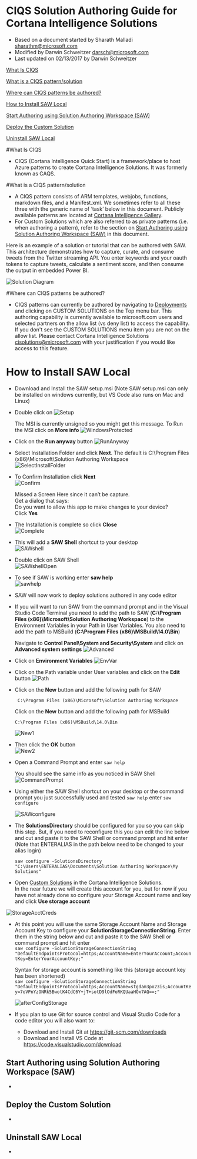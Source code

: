 # CIQS Solution Authoring Guide for Cortana Intelligence Solutions

  * Based on a document started by Sharath Malladi sharathm@microsoft.com 
  * Modified by Darwin Schweitzer darsch@microsoft.com 
  * Last updated on 02/13/2017 by Darwin Schweitzer

[What Is CIQS](#WhatIsCIQS)

[What is a CIQS pattern/solution](#Pattern)

[Where can CIQS patterns be authored?](#Authored)

[How to Install SAW Local](#InstallSAW)

[Start Authoring using Solution Authoring Workspace (SAW)](#Start)

[Deploy the Custom Solution](#Deploy)

[Uninstall SAW Local](#Uninstall)

#<a name="WhatIsCIQS"></a>What Is CIQS
  * CIQS (Cortana Intelligence Quick Start) is a framework/place to host Azure patterns to create Cortana Intelligence Solutions.  It was formerly known as CAQS.

#<a name="Pattern"></a>What is a CIQS pattern/solution
  * A CIQS pattern consists of ARM templates, webjobs, functions, markdown files, and a Manifest.xml. We sometimes refer to all these three with the generic name of ‘task’ below in this document. Publicly available patterns are located at [Cortana Intelligence Gallery](https://gallery.cortanaintelligence.com/solutions).
  * For Custom Solutions which are also referred to as private patterns (i.e. when authoring a pattern), refer to the section on [Start Authoring using Solution Authoring Workspace (SAW)](#Start) in this document.


Here is an example of a solution or tutorial that can be authored with SAW.  This architecture demonstrates how to capture, curate, and consume tweets from the Twitter streaming API.  You enter keywords and your oauth tokens to capture tweets, calculate a sentiment score, and then consume the output in embedded Power BI.

![Solution Diagram](../Documentation/images/TwitterStreamAnalysisWithMLDiagram.jpg)

#<a name="Authored"></a>Where can CIQS patterns be authored?
  * CIQS patterns can currently be authored by navigating to [Deployments](https://start.cortanaintelligence.com/Deployments) and clicking on CUSTOM SOLUTIONS on the Top menu bar.   This authoring capability is currently available to microsoft.com users and selected partners on the allow list (vs deny list) to access the capability.  If you don't see the CUSTOM SOLUTIONS menu item you are not on the allow list.  Please contact Cortana Intelligence Solutions [cisolutions@microsoft.com](<mailto:cisolutions@microsoft.com>) with your justification if you would like access to this feature.  

# <a name="InstallSAW"></a>How to Install SAW Local

  * Download and Install the SAW setup.msi (Note SAW setup.msi can only be installed on windows currently, but VS Code also runs on Mac and Linux)

  * Double click on ![Setup](../Documentation/images/Setup.png) 

    The MSI is currently unsigned so you might get this message.  To Run the MSI click on **More info**
    ![WindowsProtected](../Documentation/images/WindowsProtected.png)

  * Click on the **Run anyway** button
    ![RunAnyway](../Documentation/images/RunAnyway.png)

  * Select Installation Folder and click **Next**.  The default is C:\Program Files (x86)\Microsoft\Solution Authoring Workspace\
    ![SelectInstallFolder](../Documentation/images/SelectInstallFolder.png)

  * To Confirm Installation click **Next**  
    ![Confirm](../Documentation/images/Confirm.png)

    Missed a Screen Here since it can’t be capture.   
    Get a dialog that says:  
    Do you want to allow this app to make changes to your device?  
    Click **Yes**

  * The Installation is complete so click **Close**  
    ![Complete](../Documentation/images/Complete.png)

  * This will add a **SAW Shell** shortcut to your desktop  
    ![SAWshell](../Documentation/images/SAWshell.png)

  * Double click on SAW Shell  
    ![SAWshellOpen](../Documentation/images/SAWshellOpen.png)

  * To see if SAW is working enter **saw help**  
    ![sawhelp](../Documentation/images/sawhelp.png)

  * SAW will now work to deploy solutions authored in any code editor

  * If you will want to run SAW from the command prompt and in the Visual Studio Code Terminal you need to add the path to SAW (**C:\Program Files (x86)\Microsoft\Solution Authoring Workspace**) to the Environment Variables in your Path in User Variables.
    You also need to add the path to MSBuild (**C:\Program Files (x86)\MSBuild\14.0\Bin**)
    
    Navigate to **Control Panel\System and Security\System** and click on **Advanced system settings**
    ![Advanced](../Documentation/images/Advanced.png)

  * Click on **Environment Variables** 
    ![EnvVar](../Documentation/images/EnvVar.png)

  * Click on the Path variable under User variables and click on the **Edit** button
    ![Path](../Documentation/images/Path.png)

  * Click on the **New** button and add the following path for SAW

    `` C:\Program Files (x86)\Microsoft\Solution Authoring Workspace``

	  Click on the **New** button and add the following path for MSBuild
    
    ``C:\Program Files (x86)\MSBuild\14.0\Bin``

    ![New1](../Documentation/images/New1.png)

  * Then click the **OK** button  
    ![New2](../Documentation/images/New2.png)

  * Open a Command Prompt and enter ``saw help``
  
    You should see the same info as you noticed in SAW Shell
    ![CommandPrompt](../Documentation/images/CommandPrompt.png)

  * Using either the SAW Shell shortcut on your desktop or the command prompt you just successfully used and tested ``saw help``
    enter ``saw configure``  
    
    ![SAWconfigure](../Documentation/images/sawConfigure.png)

  * The **SolutionsDirectory** should be configured for you so you can skip this step.  But, if you need to reconfigure this you can edit the line below and cut and paste it to the SAW Shell or command prompt and hit enter (Note that ENTERALIAS in the path below need to be changed to your alias login)

    ``saw configure -SolutionsDirectory "C:\Users\ENTERALIAS\Documents\Solution Authoring Workspace\My Solutions"``

  * Open [Custom Solutions](https://start.cortanaintelligence.com/CustomSolutions) in the Cortana Intelligence Solutions.  
  In the near future we will create this account for you, but for now if you have not already done so configure your Storage Account name and key and click **Use storage account**

  ![StorageAcctCreds](../Documentation/images/storageAcctCreds.png)

  * At this point you will use the same Storage Account Name and Storage Account Key to configure your **SolutionStorageConnectionString**.  Enter them in the string below and cut and paste it to the SAW Shell or command prompt and hit enter  
    ``saw configure -SolutionStorageConnectionString "DefaultEndpointsProtocol=https;AccountName=EnterYourAccount;AccountKey=EnterYourAccountKey;"``

    Syntax for storage account is something like this (storage account key has been shortened)  
    ``saw configure -SolutionStorageConnectionString "DefaultEndpointsProtocol=https;AccountName=stgdam3po23is;AccountKey=7oVPnYzONRk5BwotK4CdC6Y+jT+sotD9lOdFoRKQUaaHOx7AQ==;"``  
    
    ![afterConfigStorage](../Documentation/images/afterConfigStorage.png)

  * If you plan to use Git for source control and Visual Studio Code for a code editor you will also want to:
      - Download and Install Git at https://git-scm.com/downloads
      - Download and Install VS Code at https://code.visualstudio.com/download

## <a name="Start"></a>Start Authoring using Solution Authoring Workspace (SAW)
  
  * 

## <a name="Deploy"></a>Deploy the Custom Solution
  
  * 

## <a name="Uninstall"></a>Uninstall SAW Local

  * 
